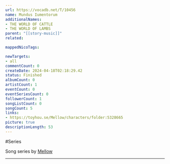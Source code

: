 ```yaml
---
url: https://vocadb.net/T/10456
name: Mundus Iumentorum
additionalNames: 
- THE WORLD OF CATTLE
- THE WORLD OF LAMBS
parent: "[[story-music]]"
related:

mappedNicoTags:

newTargets:
- all
commentCount: 0
createDate: 2024-04-18T02:18:29.42
status: Finished
albumCount: 0
artistCount: 1
eventCount: 0
eventSeriesCount: 0
followerCount: 1
songListCount: 0
songCount: 5
links: 
- https://toyhou.se/Mellow/characters/folder:5328665
picture: true
descriptionLength: 53
---
```


#Series

Song series by [Mellow](https://vocadb.net/Ar/117210)

---

